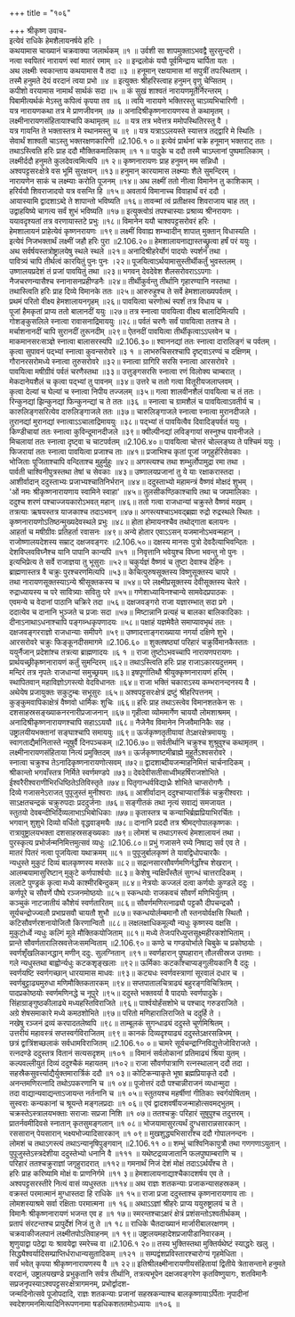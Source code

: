 +++
title = "१०६"

+++
श्रीकृष्ण उवाच-  
इत्येवं राधिके हेमशैलायनर्षये हरिः ।  
कथयामास चाख्यानं चक्रवाक्या जलार्थकम् ॥१ ॥
उर्वशी सा शापमुक्ताऽभवद्वै सुरसुन्दरी ।  
नत्वा स्वपितरं नारायणं स्वां मातरं रमाम् ॥२ ॥
इन्द्रलोकं ययौ पूर्वमिन्द्राय चार्पिता यतः ।  
अथ लक्ष्मीः स्वकान्ताय कथयामास वै तदा ॥३ ॥
हनूमान् रक्षयामास मां सपुत्रीं तपःस्थिताम् ।  
तस्मै हनुमते देयं वरदानं त्वया प्रभो ॥४ ॥
इत्युक्तः श्रीहरिस्त्वाह हनुमन् वृणु चेप्सितम् ।  
कपीशो वरयामास नामार्थं सार्थकं सदा ॥५ ॥
कं सुखं शाश्वतं नारायणमूर्तेर्निरन्तरम् ।  
पिबामीत्यर्थकं मेऽस्तु कपित्वं कृपया तव ॥६ ॥
त्वयि नारायणे भक्तिरस्तु चाऽव्यभिचारिणी ।  
यत्र नारायणकथा तत्र मे प्राणजीवनम् ॥७ ॥
अनादिश्रीकृष्णनारायणस्य ते कथामृतम् ।  
लक्ष्मीनारायणसंहितायाश्चापि कथामृतम् ॥८ ॥
यत्र तत्र भवेत्तत्र ममोपस्थितिरस्तु वै ।  
यत्र गायन्ति ते भक्तास्तत्र मे स्थानमस्तु च ॥९ ॥
यत्र यत्राऽऽलयस्ते स्यात्तत्र तद्द्वारि मे स्थितिः ।  
सेवार्थं शाश्वती चाऽस्तु भक्तरक्षणकारिणी ॥2.106.१ ०॥
इत्येवं प्रार्थनां चक्रे हनूमान् भक्तराट् ततः ।  
तथाऽस्त्विति हरिः प्राह ददौ मौक्तिकमालिकाम् ॥१ १॥
पादुके च ददौ तस्मै चाऽम्लानां पुष्पमालिकाम् ।  
लक्ष्मीर्ददौ हनुमते कुलदेवत्वमित्यपि ॥१ २॥
कृष्णनारायणः प्राह हनुमन् मम सन्निधौ ।  
अश्वपट्टसरःक्षेत्रे वस भूमिं सुरक्षयन् ॥१३॥
हनुमान् कारयामास लक्ष्म्याः शैले सुमन्दिरम् ।  
नारायणेन साकं च लक्ष्म्याः करोति पूजनम् ॥१४॥
अथ लक्ष्मीं ततो नीत्वा विमानेन तु काशिकाम् ।  
हरिर्ययौ शिवराजादयो यत्र वसन्ति हि ॥१५॥
अवतार्य विमानाच्च विवाहार्थं वरं ददौ ।  
आयास्यामि द्वादशाऽब्दे ते शापान्तो भविष्यति ॥१६॥
तावन्मां त्वं प्रतीक्षस्व शिवराजाय चाह तत् ।  
उद्वाहयिष्ये चागत्य सर्वं शुभं भविष्यति ॥१७॥
इत्युक्त्वोग्रं तपश्चास्याः प्रश्राव्य श्रीनरायणः ।  
ययावदृश्यतां तत्र वरणायास्तटे प्रभुः ॥१८॥
विमानेन ययौ चाश्वपट्टसरोवरं हरिः ।  
हेमशालायनं प्राहेत्येवं कृष्णनरायणः ॥१९॥
लक्ष्मीं विवाह्य शम्भ्वादीन् शापात् मुक्तान् विधास्यति ।  
इत्येवं निजभक्तार्थं लक्ष्मीं जहौ हरिः पुरा ॥2.106.२०॥
हेमशालायनाद्यास्तच्छ्रुत्वा हर्षं परं ययुः ।  
अथ सर्वर्षयस्तत्रोष्ट्रालयेषु स्थले स्थले ॥२१॥
अनादिश्रीहरेर्योगं पादयोः स्पर्शनं तथा ।  
पावित्र्यं चापि तीर्थत्वं कारयितुं पुनः पुनः ।२२॥
पूजयित्वाऽर्थयामासुस्तीर्थीकर्तुं भुवस्तलम् ।  
उष्णालयप्रदेशं तं प्रजां पावयितुं तथा ॥२३॥
भगवन् देवदेवेश शैलसरोवराऽऽपगाः ।  
नैजचरणन्यासैश्च स्नानासनप्रहीण्डनैः ॥२४॥
तीर्थीकुर्वन्तु तीर्थानि गृहारण्यानि नस्तथा ।  
तथास्त्विति हरिः प्राह दिव्ये विमानके ततः ॥२५॥
आरुरुहुश्च ते सर्वे हेमशालाख्यपर्वतम् ।  
प्रथमं परितो वीक्ष्य हेमशालायनगृहम् ॥२६॥
पावयित्वा चरणोत्थं स्पर्शं तत्र विधाय च ।  
पूजां हैमकृतां प्राप्य ततो बालानदीं ययुः ॥२७॥
तत्र स्नात्वा पावयित्वा वीक्ष्य बालादिमित्यपि ।  
गोशङ्कुसलिले स्नात्वा रावासनाद्रिमाययुः ॥२८॥
पर्वतं चरणैः सर्वं पावयित्वा ततश्च ते ।  
मर्चाशनानदीं चापि सुरानदीं तुरूनदीम् ॥२९॥
ऐतनदीं पावयित्वा तीर्थीकृत्वाऽऽप्लवेन च ।  
माकमानसरःसञ्ज्ञे स्नात्वा बालासरस्यपि ॥2.106.३०॥
श्वाननद्यां ततः स्नात्वा दारालिङ्गं च पर्वतम् ।  
कृत्वा सुपावनं पद्भ्यां स्नात्वा कुवन्सरोवरे ॥३ १ ॥
लाभरुचिसरश्चापि दृष्ट्वाऽरण्यं च दक्षिणम् ।  
गौरानरसरोमध्ये स्नात्वा तुरुसरोवरे ॥३२॥
स्नात्वा ग्रागिरि सरसि स्नात्वा आरसरोवरे ।  
पावयित्वा मषीग्रीवं पर्वतं चरणैस्तथा ॥३३॥
उत्तुङ्गसरसि स्नात्वा रणं विलोक्य चाम्बरात् ।  
मेकदानेयशैलं च कृत्वा पद्भ्यां तु पावनम् ॥३४॥
उत्तरे च ततो गत्वा वितूरीयजलाप्लवम् ।  
कृत्वा देल्यां च घेल्यां च स्नात्वा निपीय तज्जलम् ॥३५॥
गत्वा शालवीनशैलं पावयित्वा च तं ततः ।  
रिन्कुनद्यां झिन्कुनद्यां फिन्कुनन्द्यां च ते ततः ॥३६ ॥
स्नात्वा च ग्रामशैलं च पावयित्वाऽवतीर्य च ।  
कारुलिङ्गसरित्येव दारुलिङ्गाजले ततः ॥३७॥
चारुलिङ्गाजले स्नात्वा स्नात्वा मुरानदीजले ।  
तुरानद्यां मुरानद्यां स्नात्वाऽऽचालाद्रिमाययुः ॥३८॥
पद्भ्यां तं पावयित्वैव दिवादिङ्पर्वतं ययुः ।  
किण्डीचायां ततः स्नात्वा कुविन्दूमानदीजले ॥३९॥
क्वील्पीनद्यां लविङ्गायां सस्नुश्च पावनीजले ।  
मिचलायां ततः स्नात्वा दृष्ट्वा च चाटपर्वतम् ॥2.106.४०॥
पावयित्वा चोत्तरं चोल्लङ्घ्य ते पश्चिमं ययुः ।  
फिजरायां ततः स्नात्वा पावयित्वा प्रजाश्च ताः ॥४१॥
प्रजाभिश्च कृतां पूजां जगृहुर्हरिसेवकाः ।  
भोजिताः पूजिताश्चापि वन्दिताश्च मुहुर्मुहुः ॥४२॥
अगस्त्यश्च तथा शम्भुर्लोपामुद्रा रमा तथा ।  
पार्वती चाश्विनीपुत्रस्तथा तेषां च सेवकाः ॥४३॥
उष्णालयप्रजानां तु ये याः रक्षाकरास्तदा ।  
आशीर्वादान् ददुस्ताभ्यः प्रजाभ्यश्चातिनिर्भरान् ॥४४॥
ददुस्ताभ्यो महामन्त्रं वैष्णवं मोक्षदं शुभम् ।  
'ओं नमः श्रीकृष्णनारायणाय स्वामिने स्वाहा' ॥४५॥
तुलसीकण्ठिकाश्चापि तथा च जपमालिकाः ।  
ददुश्च शरणं पश्चाज्जयकारोऽभवत् महान् ॥४६॥
ततो गत्वा राजधान्यां चक्रुस्ते वैष्णवं मखम् ।  
तत्रत्याः ऋषयस्तत्र याजकाश्च तदाऽभवन् ॥४७॥
अगस्त्यश्चाऽभवद्ब्रह्मा रुद्रो रुद्रस्थले स्थितः ।  
कृष्णनारायणोऽतिष्ठन्मुख्यदेवस्थले प्रभुः ॥४८॥
होता होमायनश्चैव तथोद्गाता बलायनः ।  
आहर्ता च मषीग्रीवः प्रतिहर्ता रवासनः ॥४९॥
अन्ये होतार एवाऽऽसन् यजमानोऽभवन्महान् ।  
राजोष्णालयदेशस्य सम्राट् दक्षजवङ्गरः ॥2.106.५०॥
दक्षस्य मानसः पुत्रो देवदैत्याभिवन्दितः ।  
देशविप्लवविघ्नैश्च यानि पापानि कान्यपि ॥५१ ॥
निवृत्तानि भवेयुश्च विघ्ना भवन्तु नो पुनः ।  
इत्यभिप्रेत्य ते सर्वे राजाज्ञया तु भूसुराः ॥५२॥
चकुर्यज्ञं वैष्णवं च तुष्टा देवाश्च देहिनः ।  
ब्राह्मणास्तत्र वै चक्रुः पुरश्चरणमित्यपि ॥५३॥
केचित्पुरुषसूक्तस्य विष्णुसूक्तस्य चापरे ।  
तथा नारायणसूक्तस्याऽन्ये श्रीसूक्तकस्य च ॥५४॥
परे लक्ष्मीप्रसूक्तस्य देवीसूक्तस्य चेतरे ।  
रुद्राध्यायस्य च परे सावित्र्याः सवितुः परे ॥५५॥
गणेशाध्यायिनश्चान्ये सामवेदप्रपाठकः ।  
एवमन्ये च वेदानां पाठानि चक्रिरे तदा ॥५६॥
दक्षजवङ्गरो राजा यज्ञारम्भात् सदा प्रगे ।  
ददात्येव च दानानि भुञ्जते च प्रजाः सदा ॥५७॥
मिष्टान्नानि प्रत्यहं च बालका बालिकादिकाः ।  
दीनाऽनाथाऽधनाश्चापि पङ्गव्न्धकृपणादयः ॥५८॥
पक्षाहं यज्ञमेवैते समाप्यावभृथं ततः ।  
दक्षजवङ्गरराज्ञो राजधान्याः समीपगे ॥५९॥
उष्णादत्ताङ्गराख्याया नगर्या दक्षिणे शुभे ।  
आरसरोवरे चक्रुः फिङ्कूनदीसमागमे ॥2.106.६० ॥
शुक्लषष्ठ्यां परिहारं चक्रुर्विमानकैस्ततः ।  
ययुर्नैजान् प्रदेशांश्च तत्रत्या ब्राह्मणादयः ॥६ १ ॥
राजा तुष्टोऽभवच्चापि नारायणपरायणः ।  
प्रार्थयच्छ्रीकृष्णनारायणं कर्तुं सुमन्दिरम् ॥६२॥
तथाऽस्त्विति हरिः प्राह राजाऽकारयदुत्तमम् ।  
मन्दिरं तत्र नृपतेः राजधान्यां समुच्छ्रयम् ॥६३॥
इषपूर्णातिथौ श्रीयुक्कृष्णनारायणं हरिम् ।  
स्थापितवान् महाविज्ञोऽगस्त्यो वेदविधानतः ॥६४॥
राजा भक्तिं चकाराऽस्य कम्भरानन्दनस्य वै ।  
अथेयेष प्रजायुक्तः सकुटुम्बः सभूसुरः ॥६५॥
अश्वपट्टसरःक्षेत्रं द्रष्टुं श्रीहरिपत्तनम् ।  
कुङ्कुमवापिकाक्षेत्रं वैष्णवो धार्मिकः शुचिः ॥६६॥
हरिः प्राह तथाऽस्त्वेव विमानशतकेन सः ।  
दशसाहस्रसङ्ख्याकनरनारीप्रजाजनान् ॥६७॥
गृहीत्वा व्योममार्गेण चाययौ लोमशाश्रमम् ।  
अनादिश्रीकृष्णनारायणश्चापि सहाऽऽययौ ॥६८॥
नैजेनैव विमानेन निजवैमानिकैः सह ।  
उष्ट्रालयीयभक्तानां सङ्घाश्चापि समाययुः ॥६९॥
ऊर्जकृष्णतृतीयायां तेऽक्षरक्षेत्रमाययुः ।  
स्वागताद्यैर्मानितास्ते न्यूषुर्वै दिनपञ्चकम् ॥2.106.७०॥
सर्वतीर्थानि चक्रुश्च शुश्रुवुश्च कथामृतम् ।  
लक्ष्मीनारायणसंहिताया नित्यं प्रमुक्तिदम् ॥७१॥
ऊर्जकृष्णाष्टमीब्राह्मे मुहूर्तेऽश्वसरोवरे ।  
स्नात्वा चक्रुश्च तेऽनादिकृष्णनारायणोत्सवम् ॥७२॥
द्वादशाब्दीयजन्माहनिमित्तं चार्चनादिकम् ।  
श्रीकान्तो भगवाँस्तत्र निर्मिते स्वर्णमण्डपे ॥७३॥
देवदेवीसतीसाध्वीमहर्षिराजशोभिते ।  
ईश्वरैरीश्वराणीभिरधिष्ठितेऽतिविस्तृते ॥७४॥
पितृगान्धर्वविद्याध्रैः शोभिते चाप्सरोगणैः ।  
दिव्ये गजासनेऽराजत् पुपूजुस्तं मुनीश्वराः ॥७६॥
आशीर्वादान् ददुश्चाप्यारार्त्रिकं चक्रुरीश्वराः ।  
साऽक्षतचन्द्रकं चक्रुरुपदाः प्रददुर्जनाः ॥७६॥
सङ्गीतकं तथा नृत्यं सवाद्यं समजायत ।  
स्तुतयो देवबन्दीभिर्दिव्यलाभाऽभिबोधिकाः ॥७७॥
कृतास्तत्र च कन्याभिर्ब्रह्मप्रियाभिरर्चितः ।  
भगवान् शुशुभे दिव्यो वर्धितो वृद्धवाङ्मयैः ॥७८॥
दानानि प्रददौ तत्र श्रीमद्गोपालकृष्णकः ।  
रात्रावुष्ट्रालयभक्ता दशसाहस्रसङ्ख्यकाः ॥७९॥
लोमशं च तथाऽगस्त्यं हेमशालायनं तथा ।  
पुरस्कृत्य प्रभोर्जन्मनिमित्तमुत्सवं व्यधुः ॥2.106.८०॥
प्रभुं गजासने रम्ये निषाद्य सर्व एव ते ।  
मातरं पितरं नत्वा पूजयित्वा यथाक्रमम् ॥८१ ॥
पुपूजुर्बालकृष्णं ते यावद्विधोपचारकैः ।  
न्यधुस्ते मुकुटं दिव्यं बालकृष्णस्य मस्तके ॥८२॥
सद्रत्नसारसौवर्णमणिर्नद्धाँश्च शेखरान् ।  
आलम्बयामासुरिष्टान् मुकुटे कर्णपार्श्वयोः ॥८३॥
केशेषु न्यक्षिपँस्तैलं सुगन्धं चात्तरादिकम् ।  
ललाटे पुण्ड्रकं कृत्वा मध्ये काश्मीरबिन्दुकम् ॥८४॥
नेत्रयोः कज्जलं दत्वा कर्णयोः कुण्डले ददुः ।  
कर्णपूरे च सौवर्णे पौष्पे रञ्जनमोष्ठयोः ॥८५॥
स्कन्धयोः राजकवचं सौवर्णं मणिभिर्युतम् ।  
कञ्चुकं नाटजातीयं कौशेयं स्वर्णतारितम् ॥८६॥
सौवर्णमणिरत्नाढ्यौ पट्टकौ दीपचन्द्रकौ ।  
सूर्यचन्द्रोज्ज्वलौ प्रभाप्रसवौ चायतौ शुभौ ॥८७॥
स्कन्धयोर्लम्बमानौ तौ स्तनयोर्वक्षसि स्थितौ ।  
कटिसौवर्णरशनायोजितौ किरणान्वितौ ॥८८॥
लक्षलक्षाधिकमूल्यौ न्यधुः कृष्णस्य वक्षसि ।  
मुकुटोर्ध्वे न्यधुः कल्गिं मूले मौक्तिकयोजिताम् ॥८१॥
मध्ये तेजःपरिध्युप्तसूक्ष्महीरकशोभिताम् ।  
प्रान्ते सौवर्णतारालिस्रवत्तेजःसमन्विताम् ॥2.106.९०॥
कण्ठे च गण्डयोर्भाले चिबुके च प्रकोष्ठयोः ।  
स्वर्णशृँखलिकानद्धान् मणीन् ददुः. सुलग्नितान् ॥९१॥
स्वर्णहारान् पुष्पहारान् तौलसीस्रज उत्तमाः ।  
गले न्यधुस्तथा बाह्वोर्न्यधुः कटकशृङ्खलाः ॥९२॥
ऊर्मिकाः कटकाँश्चाप्यङ्गुलीयकानि वै ददुः ।  
स्वर्णयष्टि स्वर्णगच्छान् धारयामास माधवः ॥९३॥
कट्यधः स्वर्णवस्त्राणां सूरवालं दधार च ।  
स्वर्णबुट्टाढ्यमुरुधा मणिमौक्तिकतारकम् ॥९४॥
सप्तपातालचित्राढ्यं बहुरङ्गविचित्रितम् ।  
पादप्रकोष्ठयोः स्वर्णमणिनद्धे च नूपुरे ॥९५॥
ददुस्ते भक्तवर्या वै पादयोः स्वर्णपादुके।  
सिंहाग्राङ्गुष्ठकीलाढ्ये मध्यहस्तिविराजिते ॥९६॥
पार्श्वयोर्हंसशोभे च पश्चाद् गरुडराजिते ।  
अग्रे शेषसमाकारे मध्ये कमठशोभिते ॥९७॥
परितो मणिहारालिराजिते च ददुर्हि ते ।  
नखेषु रञ्जनं द्रव्यं करपादतलेष्वपि ॥९८॥
ताम्बूलकं सुगन्धाढ्यं ददुस्ते चूर्णमिश्रितम् ।  
उत्तरीयं महावस्त्रं सप्तस्वर्गविराजितम् ॥९९॥
कानकं दिव्यदृश्याढ्यं ददुस्तेऽक्षरसन्निभम् ।  
छत्रं द्वात्रिंशच्छलाकं सर्वधामविराजितम् ॥2.106.१० ०॥
चामरे सूर्यचन्द्राग्निविद्युत्तेजोविराजते ।  
रत्नदण्डे ददुस्तत्र वितानं सत्यसदृशम् ॥१०१ ॥
विमानं सर्वलोकानां प्रतिमाढ्यं श्रिया युतम् ।  
कल्पवल्लीयुतं दिव्यं ददुश्चैकं महायतम् ॥१०२॥
राजा सौवर्णपात्राणि रत्नस्थालान् ददौ तदा ।  
सहस्रैकसुवर्त्त्याद्यैर्युक्तमारार्त्रिकं ददौ ॥१ ०३॥
कोटिकन्याकृते भूषा ब्रह्मप्रियाकृते ददौ ।  
अनन्तमणिरत्नादि तथोऽपकरणानि च ॥१ ०४॥
पूजोत्तरं ददौ पश्चान्नीराजनं व्यधान्मुदा ।  
तदा वाद्यान्यवाद्यन्ताऽजायन्त नर्तनानि च ॥१ ०५॥
स्तुतयश्च महर्षीणां गीतिकाः स्वर्गयोषिताम् ।  
सुस्वराः कन्यकानां च श्रूयन्ते मङ्गलप्रदाः ॥१ ०६॥
एवं द्वादशवर्षीयजन्माहोत्सवमद्भुतम् ।  
चक्रस्तेऽस्त्रालयभक्ताः सराजाः सप्रजा निशि ॥१ ०७॥
ततश्चक्रुः परिहारं सुषुपुश्च तदुत्तरम् ।  
प्रातर्नवमीदिवसे स्नातान् कृतसुमङ्गलान् ॥१ ०८॥
भोजयामासुरत्यर्थं दुग्धसारान्नसारकान् ।  
रससारान् पेयसारान् भक्ष्यभोज्यादिसारकान् ॥१ ०९॥
मुखशुद्ध्यभिसाराँश्च ददौ गोपालनन्दनः ।  
लोमशं च तथाऽगस्त्यं तथाऽन्यानृषिपुङ्गवान् ॥2.106.११ ०॥
शम्भुं चाश्विनिकापुत्रौ तथा गणगणाऽयुतान् ।  
पुपूजुस्तेऽस्त्रदेशीया ददुस्तेभ्यो धनानि वै ॥१११ ॥
यथेष्टद्रव्यजातानि फलपुष्पाम्बराणि च ।  
परिहारं ततश्चक्रुराज्ञां जगृहुरादरात् ॥११२॥
गमनार्थं निजं देशं मोक्षं तदाऽऽर्थयँश्च ते ।  
हरिः प्राह करिष्यामि मोक्षं वः प्राणनिर्गमे ॥११ ३॥
हेमशालायनाद्याश्चैकादशर्षय एव ते ।  
अश्वपट्टसरस्तीरे नित्यं वासं व्यधुस्ततः ॥११४॥
अथ राज्ञः शतकन्याः प्रजाकन्यासहस्रकम् ।  
वक्रस्तं परमात्मानं मुग्धास्तदा हि राधिके ॥१ १५॥
राजा प्रजा ददुस्ताश्च कृष्णनारायणाय ताः ।  
लोमशस्याश्रमे सर्वा रक्षिताः परमात्मना ॥१ १६॥
अथाऽऽज्ञां श्रीहरेः प्राप्य ययुरुष्ट्रालयं च ते ।  
विमानैः श्रीकृष्णनारायणं भजन्त एव ह ॥१ १७॥
स्मरन्तश्चाऽक्षरं क्षेत्रं प्रशंसन्तोऽश्वतीर्थकम् ।  
प्रतापं संरटन्तश्च प्रापुर्देशं निजं तु ते ॥१ १८॥
राधिके चैतदाख्यानं मार्जारीबालरक्षणम् ।  
चक्रवाकीजलपानं लक्ष्मीतपोऽतिवाहनम् ॥१ १९॥
उष्ट्रालयमहादेशप्रजापीडानिवारकम् ।  
शृणुयाद्वा पठेद्वा यः श्रावयेद्वा स्मरेच्च वा ॥2.106.१ २०॥
तस्य भुक्तिस्तथा मुक्तिर्यथेष्टं स्याद्धरेः खलु ।  
सिद्ध्यैश्वर्यादिसम्प्राप्तिर्धराधान्यसुतादिकम् ॥१२१ ॥
सम्पद्वंशप्रविस्तारश्चारोग्यं गृहमेधिता ।  
सर्वं भवेत् कृपया श्रीकृष्णनारायणस्य वै ॥१ २२॥
इतिश्रीलक्ष्मीनारायणीयसंहितायां द्वितीये त्रेतासन्ताने हनुमते वरदानं, उष्ट्रालयखण्डे प्रभुकृतानि सर्वत्र तीर्थानि, तत्रत्यभूपेन दक्षजवङ्गरेण कृतविष्णुयागः, शतविमानैः सप्रजनृपस्याऽश्वपट्टसरःक्षेत्रागमनम्, प्रभोर्द्वादश-  
जन्मदिनोत्सवे पूजोपदादि, राज्ञः शतकन्याः प्रजानां सहस्रकन्याश्च बालकृष्णायाऽर्पिताः नृपादीनां स्वदेशगमनमित्यादिनिरूपणनामा षडधिकशततमोऽध्यायः ॥१०६ ॥
    
